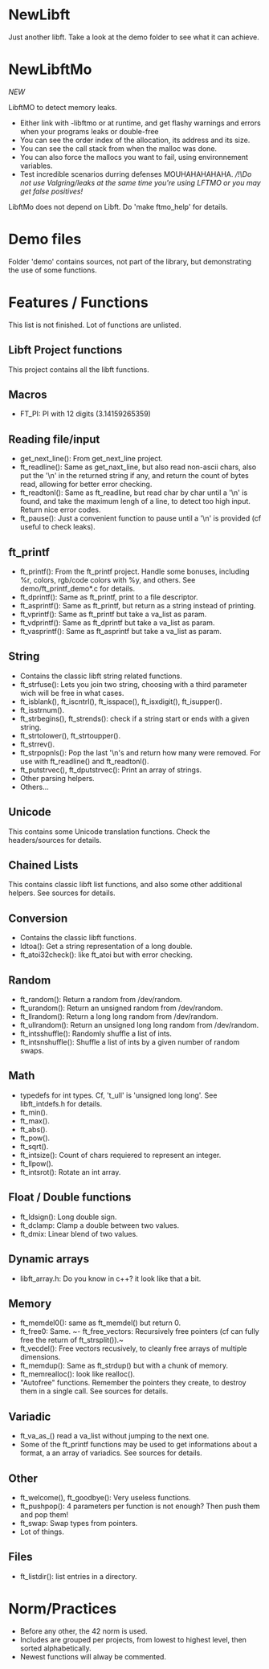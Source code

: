 # NewLibft
Just another libft.
Take a look at the demo folder to see what it can achieve.

# NewLibftMo
*NEW*

LibftMO to detect memory leaks.
- Either link with -libftmo or at runtime, and get flashy warnings and errors when your programs leaks or double-free
- You can see the order index of the allocation, its address and its size.
- You can see the call stack from when the malloc was done.
- You can also force the mallocs you want to fail, using environnement variables.
- Test incredible scenarios durring defenses MOUHAHAHAHAHA.
*/!\Do not use Valgring/leaks at the same time you're using LFTMO or you may get false positives!*

LibftMo does not depend on Libft. Do 'make ftmo\_help' for details.

# Demo files
Folder 'demo' contains sources, not part of the library, but demonstrating the use of some functions.

# Features / Functions
This list is not finished.
Lot of functions are unlisted.

## Libft Project functions
This project contains all the libft functions.

## Macros
- FT_PI: PI with 12 digits (3.14159265359)

## Reading file/input
- get_next_line(): From get_next_line project.
- ft_readline(): Same as get_naxt_line, but also read non-ascii chars, also put the '\n' in the returned string if any, and return the count of bytes read, allowing for better error checking.
- ft_readtonl(): Same as ft_readline, but read char by char until a '\n' is found, and take the maximum lengh of a line, to detect too high input. Return nice error codes.
- ft_pause(): Just a convenient function to pause until a '\n' is provided (cf useful to check leaks).

## ft_printf
- ft_printf(): From the ft_printf project. Handle some bonuses, including %r, colors, rgb/code colors with %y, and others. See demo/ft_printf_demo\*.c for details.
- ft_dprintf(): Same as ft_printf, print to a file descriptor.
- ft_asprintf(): Same as ft_printf, but return as a string instead of printing.
- ft_vprintf(): Same as ft_printf but take a va_list as param.
- ft_vdprintf(): Same as ft_dprintf but take a va_list as param.
- ft_vasprintf(): Same as ft_asprintf but take a va_list as param.

## String
- Contains the classic libft string related functions.
- ft_strfuse(): Lets you join two string, choosing with a third parameter wich will be free in what cases.
- ft_isblank(), ft_iscntrl(), ft_isspace(), ft_isxdigit(), ft_isupper().
- ft_isstrnum().
- ft_strbegins(), ft_strends(): check if a string start or ends with a given string.
- ft_strtolower(), ft_strtoupper().
- ft_strrev().
- ft_strpopnls(): Pop the last '\n's and return how many were removed. For use with ft_readline() and ft_readtonl().
- ft_putstrvec(), ft_dputstrvec(): Print an array of strings.
- Other parsing helpers.
- Others...

## Unicode
This contains some Unicode translation functions. Check the headers/sources for details.

## Chained Lists
This contains classic libft list functions, and also some other additional helpers. See sources for details.

## Conversion
- Contains the classic libft functions.
- ldtoa(): Get a string representation of a long double.
- ft_atoi32check(): like ft_atoi but with error checking.

## Random
- ft_random(): Return a random from /dev/random.
- ft_urandom(): Return an unsigned random from /dev/random.
- ft_llrandom(): Return a long long random from /dev/random.
- ft_ullrandom(): Return an unsigned long long random from /dev/random.
- ft_intsshuffle(): Randomly shuffle a list of ints.
- ft_intsnshuffle(): Shuffle a list of ints by a given number of random swaps.

## Math
- typedefs for int types. Cf, 't_ull' is 'unsigned long long'. See libft_intdefs.h for details.
- ft_min().
- ft_max().
- ft_abs().
- ft_pow().
- ft_sqrt().
- ft_intsize(): Count of chars requiered to represent an integer.
- ft_llpow().
- ft_intsrot(): Rotate an int array.

## Float / Double functions
- ft_ldsign(): Long double sign.
- ft_dclamp: Clamp a double between two values.
- ft_dmix: Linear blend of two values.

## Dynamic arrays
- libft_array.h: Do you know <vector> in c++? it look like that a bit.

## Memory
- ft_memdel0(): same as ft_memdel() but return 0.
- ft_free0: Same.
~- ft_free_vectors: Recursively free pointers (cf can fully free the return of ft_strsplit()).~
- ft_vecdel(): Free vectors recusively, to cleanly free arrays of multiple dimensions.
- ft_memdup(): Same as ft_strdup() but with a chunk of memory.
- ft_memrealloc(): look like realloc().
- "Autofree" functions. Remember the pointers they create, to destroy them in a single call. See sources for details.

## Variadic
- ft_va_as\_<type>() read a va_list without jumping to the next one.
- Some of the ft_printf functions may be used to get informations about a format, a an array of variadics. See sources for details.

## Other
- ft_welcome(), ft_goodbye(): Very useless functions.
- ft_pushpop(): 4 parameters per function is not enough? Then push them and pop them!
- ft_swap<type>: Swap types from pointers.
- Lot of things.

## Files
- ft_listdir(): list entries in a directory.

# Norm/Practices
- Before any other, the 42 norm is used.
- Includes are grouped per projects, from lowest to highest level, then sorted alphabetically.
- Newest functions will alway be commented.
